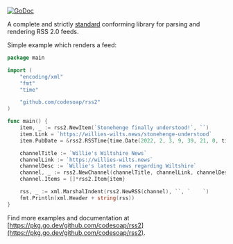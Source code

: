 [![GoDoc](https://godoc.org/github.com/codesoap/rss2?status.svg)](https://godoc.org/github.com/codesoap/rss2)

A complete and strictly
[standard](https://cyber.harvard.edu/rss/rss.html) conforming library
for parsing and rendering RSS 2.0 feeds.

Simple example which renders a feed:

```go
package main

import (
	"encoding/xml"
	"fmt"
	"time"

	"github.com/codesoap/rss2"
)

func main() {
	item, _ := rss2.NewItem(`Stonehenge finally understood!`, ``)
	item.Link = `https://willies-wilts.news/stonehenge-understood`
	item.PubDate = &rss2.RSSTime{time.Date(2022, 2, 3, 9, 39, 21, 0, time.UTC)}

	channelTitle := `Willie's Wiltshire News`
	channelLink := `https://willies-wilts.news`
	channelDesc := `Willie's latest news regarding Wiltshire`
	channel, _ := rss2.NewChannel(channelTitle, channelLink, channelDesc)
	channel.Items = []*rss2.Item{item}

	rss, _ := xml.MarshalIndent(rss2.NewRSS(channel), ``, `    `)
	fmt.Println(xml.Header + string(rss))
}
```

Find more examples and documentation at
[https://pkg.go.dev/github.com/codesoap/rss2](https://pkg.go.dev/github.com/codesoap/rss2).
